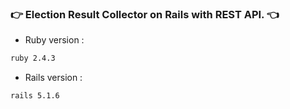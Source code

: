 ### :point_right: Election Result Collector on Rails with REST API. :point_left:


* Ruby version : 

```bash
ruby 2.4.3
```

* Rails version : 
```bash
rails 5.1.6
```

